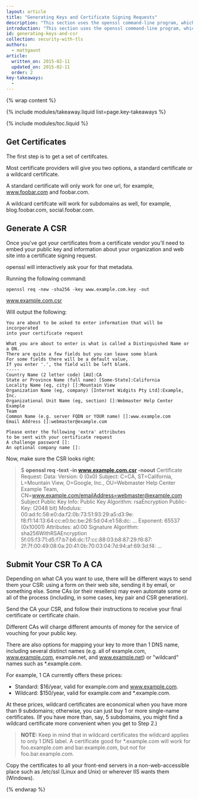 ```yaml
---
layout: article
title: "Generating Keys and Certificate Signing Requests"
description: "This section uses the openssl command-line program, which comes with most Linux, BSD, and Mac OS X systems."
introduction: "This section uses the openssl command-line program, which comes with most Linux, BSD, and Mac OS X systems."
id: generating-keys-and-csr
collection: security-with-tls
authors:
  - mattgaunt
article:
  written_on: 2015-02-11
  updated_on: 2015-02-11
  order: 2
key-takeaways:
  -
---
```


{% wrap content %}

{% include modules/takeaway.liquid list=page.key-takeaways %}

{% include modules/toc.liquid %}

## Get Certificates

The first step is to get a set of certifcates.

Most certificate providers will give you two options, a standard certificate or a wildcard certificate.

A standard certificate will only work for one url, for example, www.foobar.com and foobar.com.

A wildcard certifcate will work for subdomains as well, for example, blog.foobar.com, social.foobar.com.

<!--
## Generate A Public/Private Key Pair

In this example, we'll generate a 2,048-bit RSA key pair. (A smaller key, such
as 1,024 bits, is insufficiently resistant to brute-force guessing attacks. A
larger key, such as 4,096 bits, is overkill. Over time, key sizes increase as
computer processing gets cheaper. 2,048 is currently the sweet spot.)

The command to generate the RSA keypair is:

    openssl genrsa -out www.example.com.key 2048

This will give you the following output:

    Generating RSA private key, 2048 bit long modulus
    .+++
    .......................................................................................+++
    e is 65537 (0x10001)
-->

## Generate A CSR

Once you've got your certificates from a certificate vendor you'll need to  embed your public key and information about your organization
and web site into a certificate signing request.

openssl will interactively ask your for that metadata.

Running the following command:

    openssl req -new -sha256 -key www.example.com.key -out
www.example.com.csr

Will output the following:

    You are about to be asked to enter information that will be incorporated
    into your certificate request

    What you are about to enter is what is called a Distinguished Name or a DN.
    There are quite a few fields but you can leave some blank
    For some fields there will be a default value,
    If you enter '.', the field will be left blank.
    -----
    Country Name (2 letter code) [AU]:CA
    State or Province Name (full name) [Some-State]:California
    Locality Name (eg, city) []:Mountain View
    Organization Name (eg, company) [Internet Widgits Pty Ltd]:Example, Inc.
    Organizational Unit Name (eg, section) []:Webmaster Help Center Example
    Team
    Common Name (e.g. server FQDN or YOUR name) []:www.example.com
    Email Address []:webmaster@example.com

    Please enter the following 'extra' attributes
    to be sent with your certificate request
    A challenge password []:
    An optional company name []:

Now, make sure the CSR looks right:

> $ **openssl req -text -in www.example.com.csr -noout**
> Certificate Request:
>     Data:
>         Version: 0 (0x0)
>         Subject: C=CA, ST=California, L=Mountain View, O=Google, Inc.,
> OU=Webmaster Help Center Example Team,
> CN=www.example.com/emailAddress=webmaster@example.com
>         Subject Public Key Info:
>             Public Key Algorithm: rsaEncryption
>                 Public-Key: (2048 bit)
>                 Modulus:
>                     00:ad:fc:58:e0:da:f2:0b:73:51:93:29:a5:d3:9e:
>                     f8:f1:14:13:64:cc:e0:bc:be:26:5d:04:e1:58:dc:
>                     ...
>                 Exponent: 65537 (0x10001)
>         Attributes:
>             a0:00
>     Signature Algorithm: sha256WithRSAEncryption
>          5f:05:f3:71:d5:f7:b7:b6:dc:17:cc:88:03:b8:87:29:f6:87:
>          2f:7f:00:49:08:0a:20:41:0b:70:03:04:7d:94:af:69:3d:f4:
>          ...

## Submit Your CSR To A CA

Depending on what CA you want to use, there will be different ways to send them
your CSR: using a form on their web site, sending it by email, or something
else. Some CAs (or their resellers) may even automate some or all of the process
(including, in some cases, key pair and CSR generation).

Send the CA your CSR, and follow their instructions to receive your final
certificate or certificate chain.

Different CAs will charge different amounts of money for the service of vouching
for your public key.

There are also options for mapping your key to more than 1 DNS name, including
several distinct names (e.g. all of example.com, www.example.com, example.net,
and www.example.net) or "wildcard" names such as \*.example.com.

For example, 1 CA currently offers these prices:

* Standard: $16/year, valid for example.com and www.example.com.
* Wildcard: $150/year, valid for example.com and \*.example.com.

At these prices, wildcard certificates are economical when you have more than 9
subdomains; otherwise, you can just buy 1 or more single-name certificates. (If
you have more than, say, 5 subdomains, you might find a wildcard certificate
more convenient when you get to Step 2.)

> **NOTE:** Keep in mind that in wildcard certificates the wildcard applies to
> only 1 DNS label. A certificate good for \*.example.com will work for
> foo.example.com and bar.example.com, but _not_ for foo.bar.example.com.

Copy the certificates to all your front-end servers in a non-web-accessible
place such as /etc/ssl (Linux and Unix) or wherever IIS wants them (Windows).

{% endwrap %}
